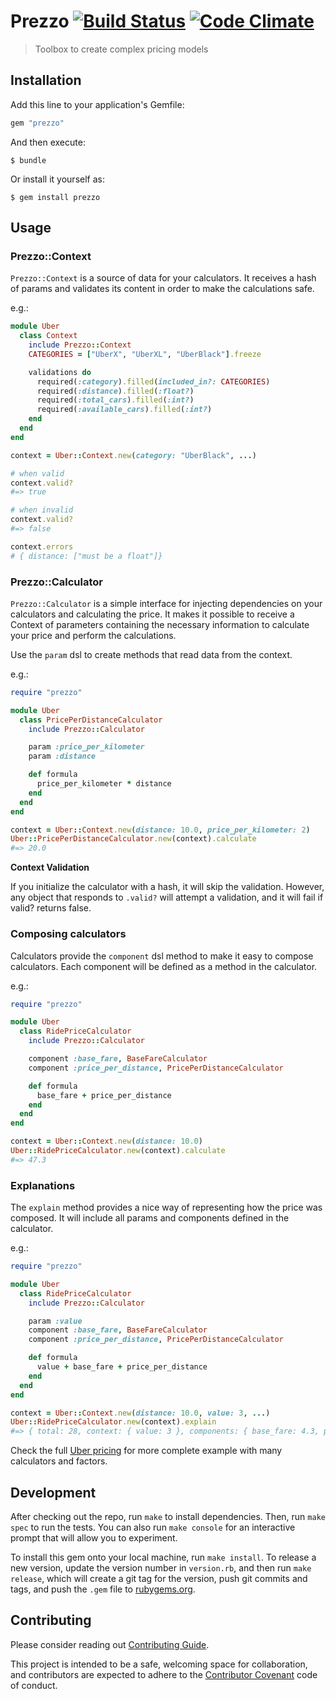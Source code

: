 # Prezzo [![Build Status](https://travis-ci.org/marceloboeira/prezzo.svg?branch=master)](https://travis-ci.org/marceloboeira/prezzo) [![Code Climate](https://codeclimate.com/github/marceloboeira/prezzo.png)](https://codeclimate.com/github/marceloboeira/prezzo)
> Toolbox to create complex pricing models

## Installation

Add this line to your application's Gemfile:

```ruby
gem "prezzo"
```

And then execute:

```
$ bundle
```

Or install it yourself as:

```
$ gem install prezzo
```

## Usage

### Prezzo::Context


`Prezzo::Context` is a source of data for your calculators. It receives a hash
of params and validates its content in order to make the calculations safe.

e.g.:

```ruby
module Uber
  class Context
    include Prezzo::Context
    CATEGORIES = ["UberX", "UberXL", "UberBlack"].freeze

    validations do
      required(:category).filled(included_in?: CATEGORIES)
      required(:distance).filled(:float?)
      required(:total_cars).filled(:int?)
      required(:available_cars).filled(:int?)
    end
  end
end

context = Uber::Context.new(category: "UberBlack", ...)

# when valid
context.valid?
#=> true

# when invalid
context.valid?
#=> false

context.errors
# { distance: ["must be a float"]}
```

### Prezzo::Calculator

`Prezzo::Calculator` is a simple interface for injecting dependencies on
your calculators and calculating the price. It makes it possible to
receive a Context of parameters containing the necessary information
to calculate your price and perform the calculations.

Use the `param` dsl to create methods that read data from the context.

e.g.:

```ruby
require "prezzo"

module Uber
  class PricePerDistanceCalculator
    include Prezzo::Calculator

    param :price_per_kilometer
    param :distance

    def formula
      price_per_kilometer * distance
    end
  end
end

context = Uber::Context.new(distance: 10.0, price_per_kilometer: 2)
Uber::PricePerDistanceCalculator.new(context).calculate
#=> 20.0
```

**Context Validation**

If you initialize the calculator with a hash, it will skip the validation.
However, any object that responds to `.valid?` will attempt a validation, and
it will fail if valid? returns false.

### Composing calculators

Calculators provide the `component` dsl method to make it easy to compose
calculators. Each component will be defined as a method in the calculator.

e.g.:

```ruby
require "prezzo"

module Uber
  class RidePriceCalculator
    include Prezzo::Calculator

    component :base_fare, BaseFareCalculator
    component :price_per_distance, PricePerDistanceCalculator

    def formula
      base_fare + price_per_distance
    end
  end
end

context = Uber::Context.new(distance: 10.0)
Uber::RidePriceCalculator.new(context).calculate
#=> 47.3
```

### Explanations

The `explain` method provides a nice way of representing how the price was
composed. It will include all params and components defined in the calculator.

e.g.:

```ruby
require "prezzo"

module Uber
  class RidePriceCalculator
    include Prezzo::Calculator

    param :value
    component :base_fare, BaseFareCalculator
    component :price_per_distance, PricePerDistanceCalculator

    def formula
      value + base_fare + price_per_distance
    end
  end
end

context = Uber::Context.new(distance: 10.0, value: 3, ...)
Uber::RidePriceCalculator.new(context).explain
#=> { total: 28, context: { value: 3 }, components: { base_fare: 4.3, price_per_distance: 21.3 } }
```

Check the full [Uber pricing](/spec/integration/uber_pricing_spec.rb) for more complete example with many calculators and factors.

## Development

After checking out the repo, run `make` to install dependencies. Then, run `make spec` to run the tests. You can also run `make console` for an interactive prompt that will allow you to experiment.

To install this gem onto your local machine, run `make install`. To release a new version, update the version number in `version.rb`, and then run `make release`, which will create a git tag for the version, push git commits and tags, and push the `.gem` file to [rubygems.org](https://rubygems.org).

## Contributing

Please consider reading out [Contributing Guide](CONTRIBUTING.md).

This project is intended to be a safe, welcoming space for collaboration, and contributors are expected to adhere to the [Contributor Covenant](http://contributor-covenant.org) code of conduct.
